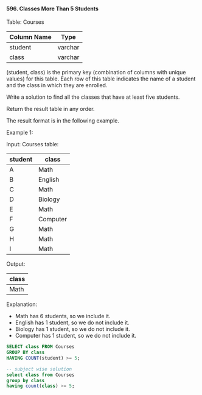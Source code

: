 #### 596. Classes More Than 5 Students


Table: Courses


| Column Name | Type    |
|-------------|---------|
| student     | varchar |
| class       | varchar |

(student, class) is the primary key (combination of columns with unique values) for this table.
Each row of this table indicates the name of a student and the class in which they are enrolled.

 

Write a solution to find all the classes that have at least five students.

Return the result table in any order.

The result format is in the following example.

 

Example 1:

Input: 
Courses table:

| student | class    |
|---------|----------|
| A       | Math     |
| B       | English  |
| C       | Math     |
| D       | Biology  |
| E       | Math     |
| F       | Computer |
| G       | Math     |
| H       | Math     |
| I       | Math     |

Output: 

| class   |
|---------|
| Math    |

Explanation: 
- Math has 6 students, so we include it.
- English has 1 student, so we do not include it.
- Biology has 1 student, so we do not include it.
- Computer has 1 student, so we do not include it.

```sql
SELECT class FROM Courses 
GROUP BY class
HAVING COUNT(student) >= 5;

-- subject wise solution
select class from Courses
group by class
having count(class) >= 5;
```
